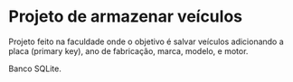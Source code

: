 # Projeto de armazenar veículos

Projeto feito na faculdade onde o objetivo é salvar veículos adicionando a placa (primary key), 
ano de fabricação, marca, modelo, e motor.

Banco SQLite.
